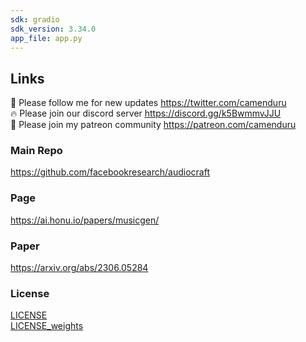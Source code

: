 ```yaml
---
sdk: gradio
sdk_version: 3.34.0
app_file: app.py
---
```


## Links

🐣 Please follow me for new updates https://twitter.com/camenduru <br />
🔥 Please join our discord server https://discord.gg/k5BwmmvJJU <br />
🥳 Please join my patreon community https://patreon.com/camenduru <br />

### Main Repo
https://github.com/facebookresearch/audiocraft

### Page
https://ai.honu.io/papers/musicgen/

### Paper
https://arxiv.org/abs/2306.05284

### License
[LICENSE](LICENSE) <br />
[LICENSE_weights](LICENSE_weights)
